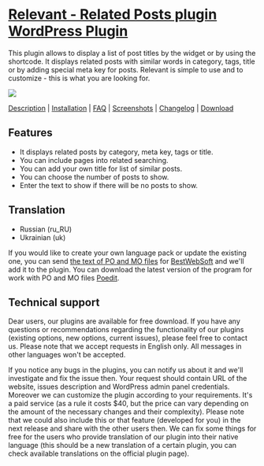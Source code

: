 <a href="http://bestwebsoft.com/products/related-posts/" target=_blank>Relevant - Related Posts plugin WordPress Plugin</a>
========================

This plugin allows to display a list of post titles by the widget or by using the shortcode. It displays related posts with similar words in category, tags, title or by adding special meta key for posts. Relevant is simple to use and to customize - this is what you are looking for.

<img src="http://bestwebsoft.com/wp-content/uploads/2014/09/related-posts-banner-website1.jpg" />

<a href="http://bestwebsoft.com/products/related-posts/description/" target=_blank>Description</a> | 
<a href="http://bestwebsoft.com/products/related-posts/installation/" target=_blank>Installation</a> | 
<a href="http://bestwebsoft.com/products/related-posts/faq/" target=_blank>FAQ</a> | 
<a href="http://bestwebsoft.com/products/related-posts/screenshots/" target=_blank>Screenshots</a> | 
<a href="http://bestwebsoft.com/products/related-posts/changelog/" target=_blank>Changelog</a> | 
<a href="http://bestwebsoft.com/products/related-posts/download/" target=_blank>Download</a>


Features
-----------------------------
* It displays related posts by category, meta key, tags or title.
* You can include pages into related searching.
* You can add your own title for list of similar posts.
* You can choose the number of posts to show.
* Enter the text to show if there will be no posts to show.


Translation
-----------------------------
* Russian (ru_RU)
* Ukrainian (uk)

If you would like to create your own language pack or update the existing one, you can send <a href="http://codex.wordpress.org/Translating_WordPress" target="_blank">the text of PO and MO files</a> for <a href="http://support.bestwebsoft.com" target="_blank">BestWebSoft</a> and we'll add it to the plugin. You can download the latest version of the program for work with PO and MO files <a href="http://www.poedit.net/download.php" target="_blank">Poedit</a>.


Technical support
-----------------------------
Dear users, our plugins are available for free download. If you have any questions or recommendations regarding the functionality of our plugins (existing options, new options, current issues), please feel free to contact us. Please note that we accept requests in English only. All messages in other languages won't be accepted.

If you notice any bugs in the plugins, you can notify us about it and we'll investigate and fix the issue then. Your request should contain URL of the website, issues description and WordPress admin panel credentials.
Moreover we can customize the plugin according to your requirements. It's a paid service (as a rule it costs $40, but the price can vary depending on the amount of the necessary changes and their complexity). Please note that we could also include this or that feature (developed for you) in the next release and share with the other users then.
We can fix some things for free for the users who provide translation of our plugin into their native language (this should be a new translation of a certain plugin, you can check available translations on the official plugin page).